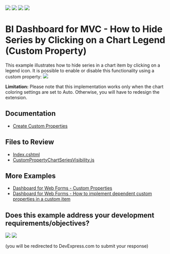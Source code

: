 <!-- default badges list -->
![](https://img.shields.io/endpoint?url=https://codecentral.devexpress.com/api/v1/VersionRange/323660338/21.2.1%2B)
[![](https://img.shields.io/badge/Open_in_DevExpress_Support_Center-FF7200?style=flat-square&logo=DevExpress&logoColor=white)](https://supportcenter.devexpress.com/ticket/details/T959915)
[![](https://img.shields.io/badge/📖_How_to_use_DevExpress_Examples-e9f6fc?style=flat-square)](https://docs.devexpress.com/GeneralInformation/403183)
[![](https://img.shields.io/badge/💬_Leave_Feedback-feecdd?style=flat-square)](#does-this-example-address-your-development-requirementsobjectives)
<!-- default badges end -->
# BI Dashboard for MVC - How to Hide Series by Clicking on a Chart Legend (Custom Property)

This example illustrates how to hide series in a chart item by clicking on a legend icon. It is possible to enable or disable this functionality using a custom property:
![](images/cs_chart_legend_click.png)

**Limitation:**
Please note that this implementation works only when the chart coloring settings are set to Auto. Otherwise, you will have to redesign the extension.

## Documentation

- [Create Custom Properties](https://docs.devexpress.com/Dashboard/401702/web-dashboard/ui-elements-and-customization/create-custom-properties)

## Files to Review

* [Index.cshtml](./CS/MvcDashboard/Views/Home/Index.cshtml)
* [CustomPropertyChartSeriesVisibility.js](./CS/MvcDashboard/Content/CustomPropertyChartSeriesVisibility.js)

## More Examples

- [Dashboard for Web Forms - Custom Properties](https://github.com/DevExpress-Examples/asp-net-web-forms-dashboard-custom-properties-sample)
- [Dashboard for Web Forms - How to implement dependent custom properties in a custom item](https://github.com/DevExpress-Examples/CustomItemDependentProperties)
<!-- feedback -->
## Does this example address your development requirements/objectives?

[<img src="https://www.devexpress.com/support/examples/i/yes-button.svg"/>](https://www.devexpress.com/support/examples/survey.xml?utm_source=github&utm_campaign=mvc-dashboard-hide-series-legend-click&~~~was_helpful=yes) [<img src="https://www.devexpress.com/support/examples/i/no-button.svg"/>](https://www.devexpress.com/support/examples/survey.xml?utm_source=github&utm_campaign=mvc-dashboard-hide-series-legend-click&~~~was_helpful=no)

(you will be redirected to DevExpress.com to submit your response)
<!-- feedback end -->
